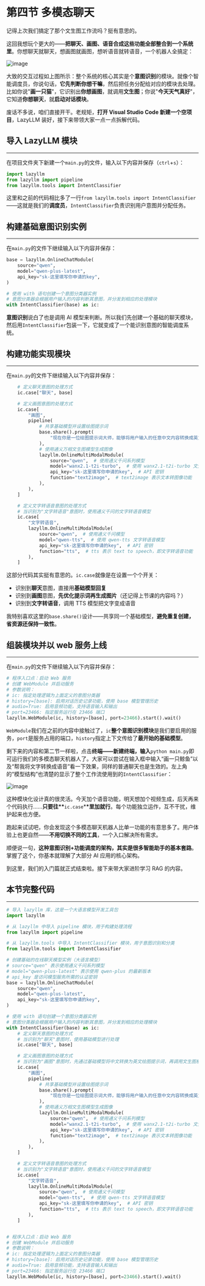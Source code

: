 # 第四节 多模态聊天

记得上次我们搞定了那个文生图工作流吗？挺有意思的。

这回我想玩个更大的——**把聊天、画图、语音合成这些功能全部整合到一个系统里**。你想聊天就聊天，想画图就画图，想听语音就转语音，一个机器人全搞定：

![image](../assets/image-20250904135928-wt698ab.png "多模态聊天")

大致的交互过程如上图所示：整个系统的核心其实是个**意图识别**的模块。就像个智能调度员，你说句话，**它先判断你想干嘛**，然后把任务分配给对应的模块去处理。比如你说"**画一只猫**"，它识别出**你想画图**，就调用**文生图**；你说"**今天天气真好**"，它知道**你想聊天**，就**启动对话模块**。

废话不多说，咱们直接开干。老规矩，**打开 Visual Studio Code 新建一个空项目**，LazyLLM 装好，接下来带领大家一点一点拆解代码。

## 导入 LazyLLM 模块

---

在项目文件夹下新建一个`main.py`的文件，输入以下内容并保存（`ctrl`+`s`）：

```python
import lazyllm
from lazyllm import pipeline
from lazyllm.tools import IntentClassifier
```

这里和之前的代码相比多了一行`from lazyllm.tools import IntentClassifier`——这就是我们的**调度员**，`IntentClassifier`负责识别用户意图并分配任务。

## 构建基础意图识别实例

---

在`main.py`的文件下继续输入以下内容并保存：

```python
base = lazyllm.OnlineChatModule(
    source="qwen",
    model="qwen-plus-latest",
    api_key="sk-这里填写你申请的key",
)

# 使用 with 语句创建一个意图分类器实例
# 意图分类器会根据用户输入的内容判断其意图，并分发到相应的处理模块
with IntentClassifier(base) as ic:
```

**意图识别**说白了也是调用 AI 模型来判断。所以我们先创建一个基础的聊天模块，然后用`IntentClassifier`包装一下，它就变成了一个能识别意图的智能调度系统。

## 构建功能实现模块

---

在`main.py`的文件下继续输入以下内容并保存：

```python
    # 定义聊天意图的处理方式
    ic.case["聊天", base]

    # 定义画图意图的处理方式
    ic.case[
        "画图",
        pipeline(
            # 共享基础模型并设置绘图提示词
            base.share().prompt(
                "现在你是一位绘图提示词大师，能够将用户输入的任意中文内容转换成英文绘图提示词，在本任务中你需要将任意输入内容转换成英文绘图提示词，并且你可以丰富和扩充提示词内容。"
            ),
            # 使用通义万相文生图模型生成图像
            lazyllm.OnlineMultiModalModule(
                source="qwen",  # 使用通义千问系列模型
                model="wanx2.1-t2i-turbo",  # 使用 wanx2.1-t2i-turbo 文生图模型
                api_key="sk-这里填写你申请的key",  # API 密钥
                function="text2image",  # text2image 表示文本转图像功能
            ),
        ),
    ]

    # 定义文字转语音意图的处理方式
    # 当识别为"文字转语音"意图时，使用通义千问的文字转语音模型
    ic.case[
        "文字转语音",
        lazyllm.OnlineMultiModalModule(
            source="qwen",  # 使用通义千问模型
            model="qwen-tts",  # 使用 qwen-tts 文字转语音模型
            api_key="sk-这里填写你申请的key",  # API 密钥
            function="tts",  # tts 表示 text to speech，即文字转语音功能
        ),
    ]
```

这部分代码其实挺有意思的。`ic.case`就像是在设置一个个开关：

- 识别到**聊天**意图，直接用**基础模型回复**
- 识别到**画图**意图，**先优化提示词再生成图片**（还记得上节课的内容吗？）
- 识别到**文字转语音**，调用 TTS 模型把文字变成语音

我特别喜欢这里的`base.share()`设计——共享同一个基础模型，**避免重复创建，省资源还保持一致性**。

## 组装模块并以 web 服务上线

---

在`main.py`的文件下继续输入以下内容并保存：

```python
# 程序入口点：启动 Web 服务
# 创建 WebModule 并启动服务
# 参数说明：
# ic: 指定处理逻辑为上面定义的意图分类器
# history=[base]: 启用对话历史记录功能，使用 base 模型管理历史
# audio=True: 启用音频功能，支持语音输入和输出
# port=23466: 指定服务运行在 23466 端口
lazyllm.WebModule(ic, history=[base], port=23466).start().wait()
```

`WebModule`我们在之前的内容中接触过了，`ic`**整个意图识别模块**是我们要启用的服务，`port`是服务占用的端口，`history`指定上下文传给了**最开始的基础模型**。

剩下来的内容和第二节一样啦，点击**终端——新建终端，输入**`python main.py`即可运行我们的多模态聊天机器人了。大家可以尝试在输入框中输入“画一只鲸鱼”以及“帮我将文字转换成语音”看一下效果，同样的普通聊天也是生效的。左上角的“模型结构”也清楚的显示了整个工作流使用到的`IntentClassifier`：

![image](../assets/image-20250904140257-1utr77v.png)

这种模块化设计真的很灵活。今天加个语音功能，明天想加个视频生成，后天再来个代码执行……**只要往\*\***`ic.case`\***\*里加就行**。每个功能独立运作，互不干扰，维护起来也方便。

跑起来试试吧，你会发现这个多模态聊天机器人比单一功能的有意思多了。用户体验上也更自然——**不用切换不同的工具**，一个入口解决所有需求。

顺便说一句，**这种意图识别+功能调度的架构，其实是很多智能助手的基本套路**。掌握了这个，你基本就理解了大部分 AI 应用的核心架构。

到这里，我们的入门篇就正式结束啦。接下来带大家进阶学习 RAG 的内容。

## 本节完整代码

---

```python
# 导入 lazyllm 库，这是一个大语言模型开发工具包
import lazyllm

# 从 lazyllm 中导入 pipeline 模块，用于构建处理流程
from lazyllm import pipeline

# 从 lazyllm.tools 中导入 IntentClassifier 模块，用于意图识别和分类
from lazyllm.tools import IntentClassifier

# 创建基础的在线聊天模型实例（大语言模型）
# source="qwen" 表示使用通义千问系列模型
# model="qwen-plus-latest" 表示使用 qwen-plus 的最新版本
# api_key 是访问模型服务所需的认证密钥
base = lazyllm.OnlineChatModule(
    source="qwen",
    model="qwen-plus-latest",
    api_key="sk-这里填写你申请的key",
)

# 使用 with 语句创建一个意图分类器实例
# 意图分类器会根据用户输入的内容判断其意图，并分发到相应的处理模块
with IntentClassifier(base) as ic:
    # 定义聊天意图的处理方式
    # 当识别为"聊天"意图时，使用基础模型进行处理
    ic.case["聊天", base]

    # 定义画图意图的处理方式
    # 当识别为"画图"意图时，先通过基础模型将中文转换为英文绘图提示词，再调用文生图模型
    ic.case[
        "画图",
        pipeline(
            # 共享基础模型并设置绘图提示词
            base.share().prompt(
                "现在你是一位绘图提示词大师，能够将用户输入的任意中文内容转换成英文绘图提示词，在本任务中你需要将任意输入内容转换成英文绘图提示词，并且你可以丰富和扩充提示词内容。"
            ),
            # 使用通义万相文生图模型生成图像
            lazyllm.OnlineMultiModalModule(
                source="qwen",  # 使用通义千问系列模型
                model="wanx2.1-t2i-turbo",  # 使用 wanx2.1-t2i-turbo 文生图模型
                api_key="sk-这里填写你申请的key",  # API 密钥
                function="text2image",  # text2image 表示文本转图像功能
            ),
        ),
    ]

    # 定义文字转语音意图的处理方式
    # 当识别为"文字转语音"意图时，使用通义千问的文字转语音模型
    ic.case[
        "文字转语音",
        lazyllm.OnlineMultiModalModule(
            source="qwen",  # 使用通义千问模型
            model="qwen-tts",  # 使用 qwen-tts 文字转语音模型
            api_key="sk-这里填写你申请的key",  # API 密钥
            function="tts",  # tts 表示 text to speech，即文字转语音功能
        ),
    ]


# 程序入口点：启动 Web 服务
# 创建 WebModule 并启动服务
# 参数说明：
# ic: 指定处理逻辑为上面定义的意图分类器
# history=[base]: 启用对话历史记录功能，使用 base 模型管理历史
# audio=True: 启用音频功能，支持语音输入和输出
# port=23466: 指定服务运行在 23466 端口
lazyllm.WebModule(ic, history=[base], port=23466).start().wait()
```
